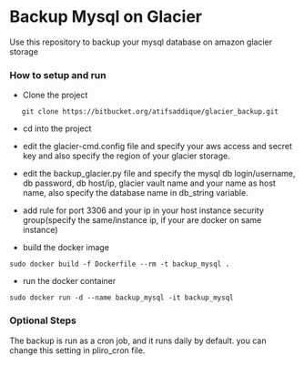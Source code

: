 # Backup Mysql on Glacier #

Use this repository to backup your mysql database on amazon glacier storage

### How to setup and run ###

* Clone the project 
~~~
   git clone https://bitbucket.org/atifsaddique/glacier_backup.git
~~~

* cd into the project

* edit the glacier-cmd.config file and specify your aws access and secret key and also specify the region of your glacier storage.

* edit the backup_glacier.py file and specify the mysql db login/username, db password, db host/ip, glacier vault name and your name as host name, also specify the database name in db_string variable.

* add rule for port 3306 and your ip in your host instance security group(specify the same/instance ip, if your are docker on same instance)

* build the docker image
~~~
sudo docker build -f Dockerfile --rm -t backup_mysql .
~~~

* run the docker container
~~~
sudo docker run -d --name backup_mysql -it backup_mysql
~~~

### Optional Steps ###
The backup is run as a cron job, and it runs daily by default.
you can change this setting in pliro_cron file.
